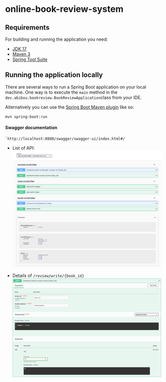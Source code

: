 # online-book-review-system


## Requirements

For building and running the application you need:

- [JDK 17](https://www.oracle.com/java/technologies/downloads/#java17)
- [Maven 3](https://maven.apache.org)
- [Spring Tool Suite](https://spring.io/tools)


## Running the application locally

There are several ways to run a Spring Boot application on your local machine. One way is to execute the `main` method in the `dev.abibou.bookreview.BookReviewApplication`class from your IDE.

Alternatively you can use the [Spring Boot Maven plugin](https://docs.spring.io/spring-boot/docs/current/reference/html/build-tool-plugins-maven-plugin.html) like so:

```shell
mvn spring-boot:run
```

#### Swagger documentation
```shell
`http://localhost:8080/swagger/swagger-ui/index.html#/
```

- List of API:
![Alt text](swagger-ui.png)



- Details of `/review/write/{book_id}`
![Alt text](write-review-details.png)
